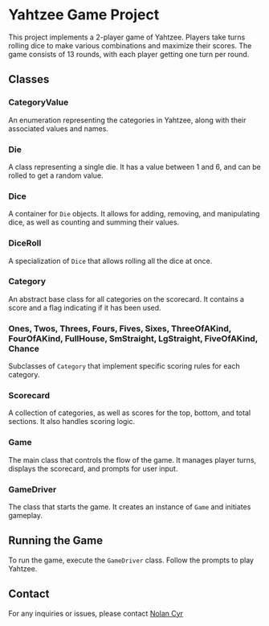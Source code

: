 # Yahtzee Game Project

This project implements a 2-player game of Yahtzee. Players take turns rolling dice to make various combinations and maximize their scores. The game consists of 13 rounds, with each player getting one turn per round. 

## Classes

### CategoryValue

An enumeration representing the categories in Yahtzee, along with their associated values and names.

### Die

A class representing a single die. It has a value between 1 and 6, and can be rolled to get a random value.

### Dice

A container for `Die` objects. It allows for adding, removing, and manipulating dice, as well as counting and summing their values.

### DiceRoll

A specialization of `Dice` that allows rolling all the dice at once.

### Category

An abstract base class for all categories on the scorecard. It contains a score and a flag indicating if it has been used.

### Ones, Twos, Threes, Fours, Fives, Sixes, ThreeOfAKind, FourOfAKind, FullHouse, SmStraight, LgStraight, FiveOfAKind, Chance

Subclasses of `Category` that implement specific scoring rules for each category.

### Scorecard

A collection of categories, as well as scores for the top, bottom, and total sections. It also handles scoring logic.

### Game

The main class that controls the flow of the game. It manages player turns, displays the scorecard, and prompts for user input.

### GameDriver

The class that starts the game. It creates an instance of `Game` and initiates gameplay.

## Running the Game

To run the game, execute the `GameDriver` class. Follow the prompts to play Yahtzee.

## Contact

For any inquiries or issues, please contact [Nolan Cyr](mailto:nolangcyr@gmail.com)
